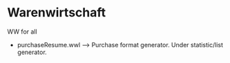 # Warenwirtschaft
 WW for all

- purchaseResume.wwl --> Purchase format generator. Under statistic/list generator.